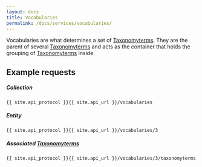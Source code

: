 ```yaml
---
layout: docs
title: Vocabularies
permalink: /docs/services/vocabularies/
---
```


[var_Taxonomyterms]: /docs/services/taxonomyterms

Vocabularies are what determines a set of [Taxonomyterms][var_Taxonomyterms]. They are the parent of several [Taxonomyterms][var_Taxonomyterms] and acts as the container that 
holds the grouping of [Taxonomyterms][var_Taxonomyterms] inside.

## Example requests

##### Collection
```
{{ site.api_protocol }}{{ site.api_url }}/vocabularies
```

##### Entity
```
{{ site.api_protocol }}{{ site.api_url }}/vocabularies/3
```

##### Associated [Taxonomyterms][var_Taxonomyterms]
```
{{ site.api_protocol }}{{ site.api_url }}/vocabularies/3/taxonomyterms
```
